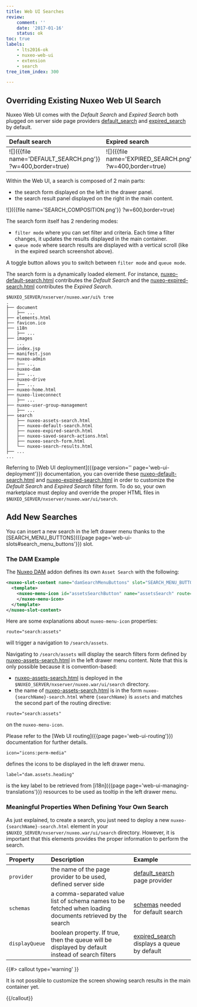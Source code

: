 ```yaml
---
title: Web UI Searches
review:
    comment: ''
    date: '2017-01-16'
    status: ok
toc: true
labels:
    - lts2016-ok
    - nuxeo-web-ui
    - extension
    - search
tree_item_index: 300

---
```


## Overriding Existing Nuxeo Web UI Search

Nuxeo Web UI comes with the *Default Search* and *Expired Search* both plugged on server side page providers [default_search](https://github.com/nuxeo/nuxeo/blob/master/nuxeo-features/nuxeo-search/nuxeo-search-core/src/main/resources/OSGI-INF/search-pageprovider-contrib.xml#L6) and [expired_search](https://github.com/nuxeo/nuxeo/blob/master/nuxeo-features/nuxeo-search/nuxeo-search-core/src/main/resources/OSGI-INF/search-pageprovider-contrib.xml#L150) by default.

| Default search                                             | Expired search                                             |
|:-----------------------------------------------------------|:-----------------------------------------------------------|
| ![]({{file name='DEFAULT_SEARCH.png'}} ?w=400,border=true) | ![]({{file name='EXPIRED_SEARCH.png'}} ?w=400,border=true) |

Within the Web UI, a search is composed of 2 main parts:
 - the search form displayed on the left in the drawer panel.
 - the search result panel displayed on the right in the main content.

 ![]({{file name='SEARCH_COMPOSITION.png'}} ?w=600,border=true)

The search form itself has 2 rendering modes:
 - `filter mode` where you can set filter and criteria. Each time a filter changes, it updates the results displayed in the main container.
 - `queue mode` where search results are displayed with a vertical scroll (like in the expired search screenshot above).

A toggle button allows you to switch between `filter mode` and `queue mode`.

The search form is a dynamically loaded element. For instance, [nuxeo-default-search.html](https://github.com/nuxeo/nuxeo-web-ui/blob/0.8/elements/search/nuxeo-default-search.html) contributes the *Default Search* and the [nuxeo-expired-search.html](https://github.com/nuxeo/nuxeo-web-ui/blob/0.8/elements/search/nuxeo-expired-search.html) contributes the *Expired Search*.

```
$NUXEO_SERVER/nxserver/nuxeo.war/ui% tree
.
├── document
│   ├── ...
├── elements.html
├── favicon.ico
├── i18n
│   ├── ...
├── images
│   ...
├── index.jsp
├── manifest.json
├── nuxeo-admin
│   ├── ...
├── nuxeo-dam
│   ├── ...
├── nuxeo-drive
│   ├── ...
├── nuxeo-home.html
├── nuxeo-liveconnect
│   ├── ...
├── nuxeo-user-group-management
│   ├── ...
├── search
│   ├── nuxeo-assets-search.html
│   ├── nuxeo-default-search.html
│   ├── nuxeo-expired-search.html
│   ├── nuxeo-saved-search-actions.html
│   ├── nuxeo-search-form.html
│   └── nuxeo-search-results.html
├── ...
...
```

Referring to  [Web UI deployment]({{page version='' page='web-ui-deployment'}}) documentation, you can override these [nuxeo-default-search.html](https://github.com/nuxeo/nuxeo-web-ui/blob/0.8/elements/search/nuxeo-default-search.html) and [nuxeo-expired-search.html](https://github.com/nuxeo/nuxeo-web-ui/blob/0.8/elements/search/nuxeo-expired-search.html) in order to customize the *Default Search* and *Expired Search* filter form. To do so, your own marketplace must deploy and override the proper HTML files in `$NUXEO_SERVER/nxserver/nuxeo.war/ui/search`.

## Add New Searches

You can insert a new search in the left drawer menu thanks to the [SEARCH_MENU_BUTTONS]({{page page='web-ui-slots#search_menu_buttons'}}) slot.

### The DAM Example

The [Nuxeo DAM](https://github.com/nuxeo/nuxeo-dam/blob/8.10/nuxeo-dam-web-ui/src/main/resources/web/nuxeo.war/ui/nuxeo-dam/nuxeo-dam.html) addon defines its own `Asset Search` with the following:
```xml
<nuxeo-slot-content name="damSearchMenuButtons" slot="SEARCH_MENU_BUTTONS">
  <template>
    <nuxeo-menu-icon id="assetsSearchButton" name="assetsSearch" route="search:assets" icon="icons:perm-media" label="dam.assets.heading">
    </nuxeo-menu-icon>
  </template>
</nuxeo-slot-content>
```

Here are some explanations about `nuxeo-menu-icon` properties:

```properties
route="search:assets"
```

will trigger a navigation to `/search/assets`.

Navigating to `/search/assets` will display the search filters form defined by [nuxeo-assets-search.html](https://github.com/nuxeo/nuxeo-dam/blob/8.10/nuxeo-dam-web-ui/src/main/resources/web/nuxeo.war/ui/search/nuxeo-assets-search.html) in the left drawer menu content. Note that this is only possible because it is convention-based:
 - [nuxeo-assets-search.html](https://github.com/nuxeo/nuxeo-dam/blob/8.10/nuxeo-dam-web-ui/src/main/resources/web/nuxeo.war/ui/search/nuxeo-assets-search.html) is deployed in the `$NUXEO_SERVER/nxserver/nuxeo.war/ui/search` directory.
 - the name of [nuxeo-assets-search.html](https://github.com/nuxeo/nuxeo-dam/blob/8.10/nuxeo-dam-web-ui/src/main/resources/web/nuxeo.war/ui/search/nuxeo-assets-search.html) is in the form `nuxeo-{searchName}-search.html` where `{searchName}` is `assets` and matches the second part of the routing directive:
 ```properties
 route="search:assets"
 ```
 on the `nuxeo-menu-icon`.

 Please refer to the [Web UI routing]({{page page='web-ui-routing'}}) documentation for further details.

```properties
icon="icons:perm-media"
```
defines the icons to be displayed in the left drawer menu.

```properties
label="dam.assets.heading"
```
is the key label to be retrieved from [i18n]({{page page='web-ui-managing-translations'}}) resources to be used as tooltip in the left drawer menu.

### Meaningful Properties When Defining Your Own Search

As just explained, to create a search, you just need to deploy a new `nuxeo-{searchName}-search.html` element in your `$NUXEO_SERVER/nxserver/nuxeo.war/ui/search` directory. However, it is important that this elements provides the proper information to perform the search.

| Property       | Description                                                                                               | Example                                                                                                                                     |
|:---------------|:----------------------------------------------------------------------------------------------------------|:--------------------------------------------------------------------------------------------------------------------------------------------|
| `provider`     | the name of the page provider to be used, defined server side                                              | [default_search](https://github.com/nuxeo/nuxeo-web-ui/blob/0.8/elements/search/nuxeo-default-search.html#L147) page provider               |
| `schemas`      | a comma-separated value list of schema names to be fetched when loading documents retrieved by the search | [schemas](https://github.com/nuxeo/nuxeo-web-ui/blob/0.8/elements/search/nuxeo-default-search.html#L167) needed for default search          |
| `displayQueue` | boolean property. If true, then the queue will be displayed by default instead of search filters          | [expired_search](https://github.com/nuxeo/nuxeo-web-ui/blob/0.8/elements/search/nuxeo-expired-search.html#L119) displays a queue by default |

{{#> callout type='warning' }}

It is not possible to customize the screen showing search results in the main container yet.

{{/callout}}
